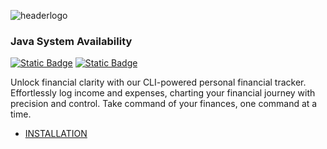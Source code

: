 ![headerlogo](https://github.com/MR-JLTC/FINTRACT/assets/168248719/6f99af16-227a-4857-bddf-d01850f7e878)

### Java System Availability
[![Static Badge](https://img.shields.io/badge/termux%20-v1.0-beta)](#installation "Installation")
[![Static Badge](https://img.shields.io/badge/Windows10%20-v1.0-beta)]()

Unlock financial clarity with our CLI-powered personal financial tracker. Effortlessly log income and expenses, charting your financial journey with precision and control. Take command of your finances, one command at a time.

* [INSTALLATION](#installation)
